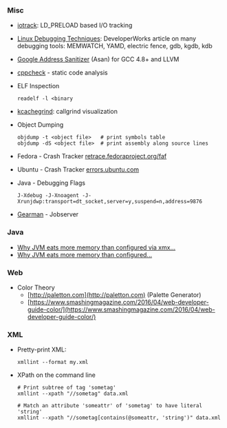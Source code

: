 ### Misc

-   [iotrack](http://www.pdc.kth.se/~pek/iotrack/): LD\_PRELOAD based
    I/O tracking
-   [Linux Debugging Techniques](http://www.ibm.com/developerworks/linux/library/l-debug/):
    DeveloperWorks article on many debugging tools: MEMWATCH, YAMD, electric fence, gdb, kgdb, kdb
-   [Google Address Sanitizer](http://code.google.com/p/address-sanitizer/wiki/AddressSanitizer)
    (Asan) for GCC 4.8+ and LLVM
-   [cppcheck](http://cppcheck.sourceforge.net/) - static code analysis
-   ELF Inspection

        readelf -l <binary

-   [kcachegrind](http://kcachegrind.sourceforge.net/html/Home.html):
    callgrind visualization
-   Object Dumping

        objdump -t <object file>   # print symbols table
        objdump -dS <object file>  # print assembly along source lines

-   Fedora - Crash Tracker [retrace.fedoraproject.org/faf](https://retrace.fedoraproject.org/faf/)
-   Ubuntu - Crash Tracker [errors.ubuntu.com](https://errors.ubuntu.com/)
-   Java - Debugging Flags

        J-Xdebug -J-Xnoagent -J-Xrunjdwp:transport=dt_socket,server=y,suspend=n,address=9876

-   [Gearman](http://gearman.org/) - Jobserver

### Java

-   [Why JVM eats more memory than configured via
    xmx...](https://plumbr.eu/blog/memory-leaks/why-does-my-java-process-consume-more-memory-than-xmx)
-   [Why JVM eats more memory than
    configured...](http://stackoverflow.com/questions/11768615/jvm-memory-usage-out-of-control)

### Web

-   Color Theory
    -   [http://paletton.com](http://paletton.com) (Palette Generator)
    -   [https://www.smashingmagazine.com/2016/04/web-developer-guide-color/](https://www.smashingmagazine.com/2016/04/web-developer-guide-color/)

### XML

-   Pretty-print XML:

        xmllint --format my.xml

-   XPath on the command line

        # Print subtree of tag 'sometag'
        xmllint --xpath "//sometag" data.xml

        # Match an attribute 'someattr' of 'sometag' to have literal 'string'
        xmllint --xpath "//sometag[contains(@someattr, 'string')" data.xml


